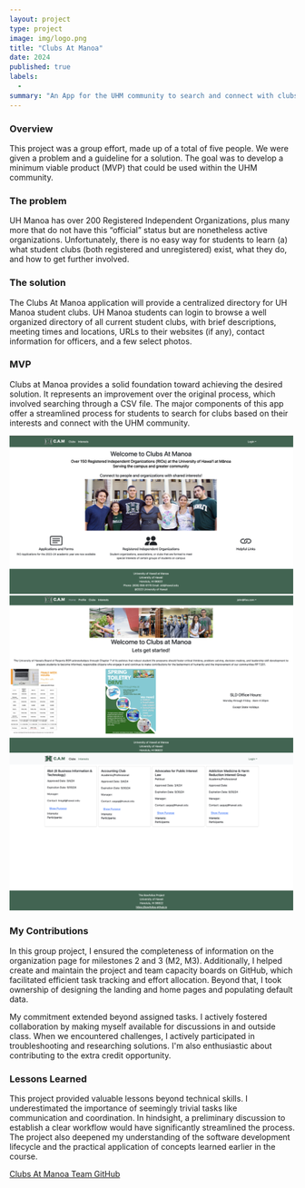 ```yaml
---
layout: project
type: project
image: img/logo.png
title: "Clubs At Manoa"
date: 2024
published: true
labels: 
  -
summary: "An App for the UHM community to search and connect with clubs"
---
```


### Overview

This project was a group effort, made up of a total of five people. We were given a problem and a guideline for a solution. The goal was to develop a minimum viable product (MVP) that could be used within the UHM community.

### The problem 

UH Manoa has over 200 Registered Independent Organizations, plus many more that do not have this “official” status but are nonetheless active organizations. Unfortunately, there is no easy way for students to learn (a) what student clubs (both registered and unregistered) exist, what they do, and how to get further involved.

### The solution 

The Clubs At Manoa application will provide a centralized directory for UH Manoa student clubs. UH Manoa students can login to browse a well organized directory of all current student clubs, with brief descriptions, meeting times and locations, URLs to their websites (if any), contact information for officers, and a few select photos.

### MVP

Clubs at Manoa provides a solid foundation toward achieving the desired solution. It represents an improvement over the original process, which involved searching through a CSV file. The major components of this app offer a streamlined process for students to search for clubs based on their interests and connect with the UHM community.

<div class="text-center p-4">
  <img width="500px" 
       src="../img/Landing58.png" 
       class="img-thumbnail" >
  <img width="500px" 
       src="../img/homepage.png" 
       class="img-thumbnail" >
  <img width="500px" 
       src="../img/clubs.png" 
       class="img-thumbnail" >
</div>

### My Contributions
In this group project, I ensured the completeness of information on the organization page for milestones 2 and 3 (M2, M3). Additionally, I helped create and maintain the project and team capacity boards on GitHub, which facilitated efficient task tracking and effort allocation. Beyond that, I took ownership of designing the landing and home pages and populating default data.

My commitment extended beyond assigned tasks. I actively fostered collaboration by making myself available for discussions in and outside class. When we encountered challenges, I actively participated in troubleshooting and researching solutions. I'm also enthusiastic about contributing to the extra credit opportunity.

### Lessons Learned
This project provided valuable lessons beyond technical skills. I underestimated the importance of seemingly trivial tasks like communication and coordination. In hindsight, a preliminary discussion to establish a clear workflow would have significantly streamlined the process. The project also deepened my understanding of the software development lifecycle and the practical application of concepts learned earlier in the course.

[Clubs At Manoa Team GitHub](https://clubs-at-manoa.github.io/)


